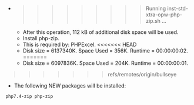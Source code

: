 * >>>>>>>>> Running inst-std-xtra-opw-php-zip.sh ...
  * After this operation, 112 kB of additional disk space will be used.
  * Install php-zip.
  * This is required by: PHPExcel.
<<<<<<< HEAD
  * Disk size = 6137340K. Space Used = 356K. Runtime = 00:00:00:02.
=======
  * Disk size = 6097836K. Space Used = 204K. Runtime = 00:00:00:01.
>>>>>>> refs/remotes/origin/bullseye
  * The following NEW packages will be installed:
  ```bash
php7.4-zip php-zip
  ```
